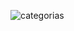![categorias](https://github.com/lambdadps/lambdadps.github.io/assets/83843721/bc982d91-6fe1-4072-bba0-2dff5694170b)

